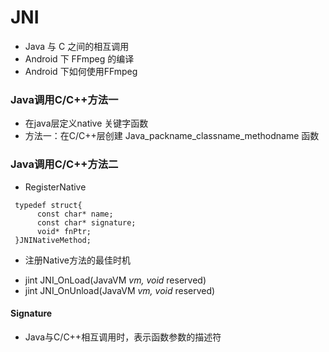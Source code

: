 # JNI

* Java 与 C 之间的相互调用 
* Android 下 FFmpeg 的编译
* Android 下如何使用FFmpeg


### Java调用C/C++方法一  
* 在java层定义native 关键字函数  
* 方法一：在C/C++层创建 Java_packname_classname_methodname 函数  

### Java调用C/C++方法二   
* RegisterNative 

```
 typedef struct{
      const char* name;
      const char* signature;
      void* fnPtr;
 }JNINativeMethod;  
```   
 
* 注册Native方法的最佳时机  
 - jint JNI_OnLoad(JavaVM *vm, void* reserved)
 - jint JNI_OnUnload(JavaVM *vm, void* reserved) 


#### Signature  
* Java与C/C++相互调用时，表示函数参数的描述符
